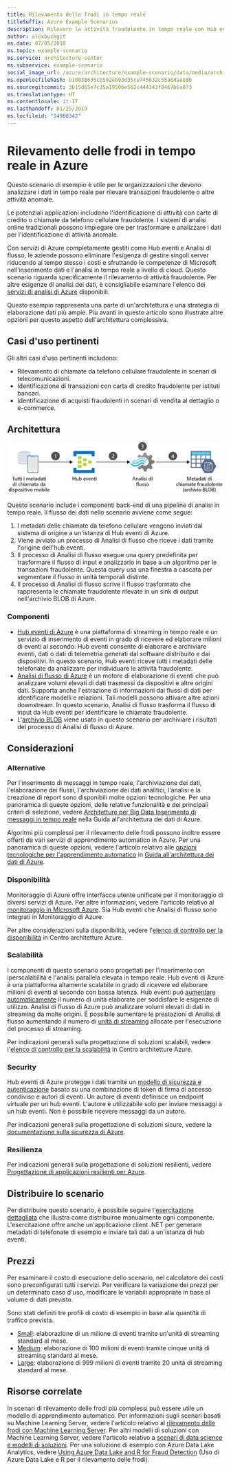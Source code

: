 ```yaml
---
title: Rilevamento delle frodi in tempo reale
titleSuffix: Azure Example Scenarios
description: Rilevare le attività fraudolente in tempo reale con Hub eventi e Analisi di flusso di Azure.
author: alexbuckgit
ms.date: 07/05/2018
ms.topic: example-scenario
ms.service: architecture-center
ms.subservice: example-scenario
social_image_url: /azure/architecture/example-scenario/data/media/architecture-fraud-detection.png
ms.openlocfilehash: b10838635cb592eb93d35ce745832c55a6daae8b
ms.sourcegitcommit: 3b15d65e7c35a19506e562c444343f8467b6a073
ms.translationtype: HT
ms.contentlocale: it-IT
ms.lasthandoff: 01/25/2019
ms.locfileid: "54908342"
---
```

# <a name="real-time-fraud-detection-on-azure"></a>Rilevamento delle frodi in tempo reale in Azure

Questo scenario di esempio è utile per le organizzazioni che devono analizzare i dati in tempo reale per rilevare transazioni fraudolente o altre attività anomale.

Le potenziali applicazioni includono l'identificazione di attività con carte di credito o chiamate da telefono cellulare fraudolente. I sistemi di analisi online tradizionali possono impiegare ore per trasformare e analizzare i dati per l'identificazione di attività anomale.

Con servizi di Azure completamente gestiti come Hub eventi e Analisi di flusso, le aziende possono eliminare l'esigenza di gestire singoli server riducendo al tempo stesso i costi e sfruttando le competenze di Microsoft nell'inserimento dati e l'analisi in tempo reale a livello di cloud. Questo scenario riguarda specificamente il rilevamento di attività fraudolente. Per altre esigenze di analisi dei dati, è consigliabile esaminare l'elenco dei [servizi di analisi di Azure][product-category] disponibili.

Questo esempio rappresenta una parte di un'architettura e una strategia di elaborazione dati più ampie. Più avanti in questo articolo sono illustrate altre opzioni per questo aspetto dell'architettura complessiva.

## <a name="relevant-use-cases"></a>Casi d'uso pertinenti

Gli altri casi d'uso pertinenti includono:

- Rilevamento di chiamate da telefono cellulare fraudolente in scenari di telecomunicazioni.
- Identificazione di transazioni con carta di credito fraudolente per istituti bancari.
- Identificazione di acquisti fraudolenti in scenari di vendita al dettaglio o e-commerce.

## <a name="architecture"></a>Architettura

![Panoramica dell'architettura dei componenti di Azure in uno scenario di rilevamento delle frodi in tempo reale][architecture]

Questo scenario include i componenti back-end di una pipeline di analisi in tempo reale. Il flusso dei dati nello scenario avviene come segue:

1. I metadati delle chiamate da telefono cellulare vengono inviati dal sistema di origine a un'istanza di Hub eventi di Azure.
2. Viene avviato un processo di Analisi di flusso che riceve i dati tramite l'origine dell'hub eventi.
3. Il processo di Analisi di flusso esegue una query predefinita per trasformare il flusso di input e analizzarlo in base a un algoritmo per le transazioni fraudolente. Questa query usa una finestra a cascata per segmentare il flusso in unità temporali distinte.
4. Il processo di Analisi di flusso scrive il flusso trasformato che rappresenta le chiamate fraudolente rilevate in un sink di output nell'archivio BLOB di Azure.

### <a name="components"></a>Componenti

- [Hub eventi di Azure][docs-event-hubs] è una piattaforma di streaming in tempo reale e un servizio di inserimento di eventi in grado di ricevere ed elaborare milioni di eventi al secondo. Hub eventi consente di elaborare e archiviare eventi, dati o dati di telemetria generati dal software distribuito e dai dispositivi. In questo scenario, Hub eventi riceve tutti i metadati delle telefonate da analizzare per individuare le attività fraudolente.
- [Analisi di flusso di Azure][docs-stream-analytics] è un motore di elaborazione di eventi che può analizzare volumi elevati di dati trasmessi da dispositivi e altre origini dati. Supporta anche l'estrazione di informazioni dai flussi di dati per identificare modelli e relazioni. Tali modelli possono attivare altre azioni downstream. In questo scenario, Analisi di flusso trasforma il flusso di input da Hub eventi per identificare le chiamate fraudolente.
- L'[archivio BLOB](/azure/storage/blobs/storage-blobs-introduction) viene usato in questo scenario per archiviare i risultati del processo di Analisi di flusso di Azure.

## <a name="considerations"></a>Considerazioni

### <a name="alternatives"></a>Alternative

Per l'inserimento di messaggi in tempo reale, l'archiviazione dei dati, l'elaborazione dei flussi, l'archiviazione dei dati analitici, l'analisi e la creazione di report sono disponibili molte opzioni tecnologiche. Per una panoramica di queste opzioni, delle relative funzionalità e dei principali criteri di selezione, vedere [Architetture per Big Data Inserimento di messaggi in tempo reale](/azure/architecture/data-guide/technology-choices/real-time-ingestion) nella Guida all'architettura dei dati di Azure.

Algoritmi più complessi per il rilevamento delle frodi possono inoltre essere offerti da vari servizi di apprendimento automatico in Azure. Per una panoramica di queste opzioni, vedere l'articolo relativo alle [opzioni tecnologiche per l'apprendimento automatico](/azure/architecture/data-guide/technology-choices/data-science-and-machine-learning) in [Guida all'architettura dei dati di Azure](../../data-guide/index.md).

### <a name="availability"></a>Disponibilità

Monitoraggio di Azure offre interfacce utente unificate per il monitoraggio di diversi servizi di Azure. Per altre informazioni, vedere l'articolo relativo al [monitoraggio in Microsoft Azure](/azure/monitoring-and-diagnostics/monitoring-overview). Sia Hub eventi che Analisi di flusso sono integrati in Monitoraggio di Azure.

Per altre considerazioni sulla disponibilità, vedere l'[elenco di controllo per la disponibilità][availability] in Centro architetture Azure.

### <a name="scalability"></a>Scalabilità

I componenti di questo scenario sono progettati per l'inserimento con iperscalabilità e l'analisi parallela elevata in tempo reale. Hub eventi di Azure è una piattaforma altamente scalabile in grado di ricevere ed elaborare milioni di eventi al secondo con bassa latenza. Hub eventi può [aumentare automaticamente](/azure/event-hubs/event-hubs-auto-inflate) il numero di unità elaborate per soddisfare le esigenze di utilizzo. Analisi di flusso di Azure può analizzare volumi elevati di dati in streaming da molte origini. È possibile aumentare le prestazioni di Analisi di flusso aumentando il numero di [unità di streaming](/azure/stream-analytics/stream-analytics-streaming-unit-consumption) allocate per l'esecuzione del processo di streaming.

Per indicazioni generali sulla progettazione di soluzioni scalabili, vedere l'[elenco di controllo per la scalabilità][scalability] in Centro architetture Azure.

### <a name="security"></a>Security

Hub eventi di Azure protegge i dati tramite un [modello di sicurezza e autenticazione][docs-event-hubs-security-model] basato su una combinazione di token di firma di accesso condiviso e autori di eventi. Un autore di eventi definisce un endpoint virtuale per un hub eventi. L'autore è utilizzabile solo per inviare messaggi a un hub eventi. Non è possibile ricevere messaggi da un autore.

Per indicazioni generali sulla progettazione di soluzioni sicure, vedere la [documentazione sulla sicurezza di Azure][security].

### <a name="resiliency"></a>Resilienza

Per indicazioni generali sulla progettazione di soluzioni resilienti, vedere [Progettazione di applicazioni resilienti per Azure][resiliency].

## <a name="deploy-the-scenario"></a>Distribuire lo scenario

Per distribuire questo scenario, è possibile seguire l'[esercitazione dettagliata][tutorial] che illustra come distribuirne manualmente ogni componente. L'esercitazione offre anche un'applicazione client .NET per generare metadati di telefonate di esempio e inviare tali dati a un'istanza di hub eventi.

## <a name="pricing"></a>Prezzi

Per esaminare il costo di esecuzione dello scenario, nel calcolatore dei costi sono preconfigurati tutti i servizi. Per verificare la variazione dei prezzi per un determinato caso d'uso, modificare le variabili appropriate in base al volume di dati previsto.

Sono stati definiti tre profili di costo di esempio in base alla quantità di traffico prevista.

- [Small][small-pricing]: elaborazione di un milione di eventi tramite un'unità di streaming standard al mese.
- [Medium][medium-pricing]: elaborazione di 100 milioni di eventi tramite cinque unità di streaming standard al mese.
- [Large][large-pricing]: elaborazione di 999 milioni di eventi tramite 20 unità di streaming standard al mese.

## <a name="related-resources"></a>Risorse correlate

In scenari di rilevamento delle frodi più complessi può essere utile un modello di apprendimento automatico. Per informazioni sugli scenari basati su Machine Learning Server, vedere l'articolo relativo al [rilevamento delle frodi con Machine Learning Server][r-server-fraud-detection]. Per altri modelli di soluzioni con Machine Learning Server, vedere l'articolo relativo a [scenari di data science e modelli di soluzioni][docs-r-server-sample-solutions]. Per una soluzione di esempio con Azure Data Lake Analytics, vedere [Using Azure Data Lake and R for Fraud Detection][technet-fraud-detection] (Uso di Azure Data Lake e R per il rilevamento delle frodi).

<!-- links -->
[product-category]: https://azure.microsoft.com/product-categories/analytics/
[tutorial]: /azure/stream-analytics/stream-analytics-real-time-fraud-detection
[small-pricing]: https://azure.com/e/74149ec312c049ccba79bfb3cfa67606
[medium-pricing]: https://azure.com/e/4fc94f7376de484d8ae67a6958cae60a
[large-pricing]: https://azure.com/e/7da8804396f9428a984578700003ba42
[architecture]: ./media/architecture-fraud-detection.png
[docs-event-hubs]: /azure/event-hubs/event-hubs-what-is-event-hubs
[docs-event-hubs-security-model]: /azure/event-hubs/event-hubs-authentication-and-security-model-overview
[docs-stream-analytics]: /azure/stream-analytics/stream-analytics-introduction
[docs-r-server-sample-solutions]: /machine-learning-server/r/sample-solutions
[r-server-fraud-detection]: https://microsoft.github.io/r-server-fraud-detection/
[technet-fraud-detection]: https://blogs.technet.microsoft.com/machinelearning/2017/06/28/using-azure-data-lake-and-r-for-fraud-detection/
[availability]: /azure/architecture/checklist/availability
[scalability]: /azure/architecture/checklist/scalability
[resiliency]: ../../resiliency/index.md
[security]: /azure/security/
